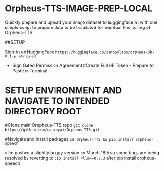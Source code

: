 # Orpheus-TTS-IMAGE-PREP-LOCAL
Quickly prepare and upload your image dataset to huggingface all with one simple script to prepare data to be translated for eventual fine-tuning of Orpheus-TTS

##SETUP

Sign-in on HuggingFace
`https://huggingface.co/canopylabs/orpheus-3b-0.1-pretrained`
  - Sign Gated Permission Agreement
#Create Full HF Token - Prepare to Paste in Terminal

# SETUP ENVIRONMENT AND NAVIGATE TO INTENDED DIRECTORY ROOT

#Clone main Orepheus-TTS repo
`git clone https://github.com/canopyai/Orpheus-TTS.git`

#Navigate and install packages
`cd Orpheus-TTS && pip install orpheus-speech`

vllm pushed a slightly buggy version on March 18th so some bugs are being resolved by reverting to `pip install vllm==0.7.3` after pip install orpheus-speech

